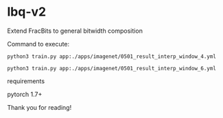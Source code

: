 # lbq-v2
Extend FracBits to general bitwidth composition

Command to execute:

```python3 train.py app:./apps/imagenet/0501_result_interp_window_4.yml```

```python3 train.py app:./apps/imagenet/0501_result_interp_window_6.yml```

requirements

pytorch 1.7+


Thank you for reading!
